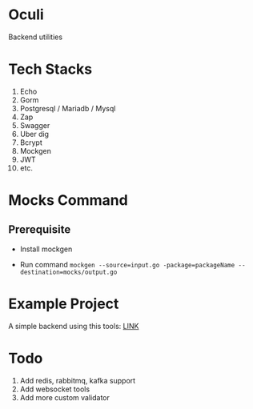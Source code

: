 # Oculi
Backend utilities

# Tech Stacks

1. Echo
2. Gorm
3. Postgresql / Mariadb / Mysql
4. Zap
5. Swagger
6. Uber dig
7. Bcrypt
8. Mockgen
9. JWT
10. etc.


# Mocks Command

## Prerequisite

- Install mockgen

- Run command
`mockgen --source=input.go -package=packageName --destination=mocks/output.go`

# Example Project

A simple backend using this tools: [LINK](https://github.com/ravielze/oculi/tree/master/example)

# Todo

1. Add redis, rabbitmq, kafka support
2. Add websocket tools
3. Add more custom validator